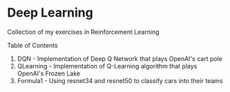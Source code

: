 # Deep Learning
Collection of my exercises in Reinforcement Learning

Table of Contents
1. DQN - Implementation of Deep Q Network that plays OpenAI's cart pole
2. QLearning - Implementation of Q-Learning algorithm that plays OpenAI's Frozen Lake 
3. Formula1 - Using resnet34 and resnet50 to classify cars into their teams
